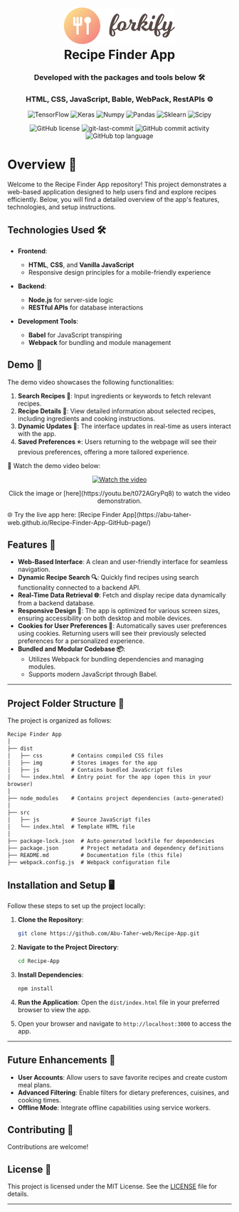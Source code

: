 <div align="center">  
<h1 align="center">  
<img src="dist/img/logo.png" alt="App Icon" width="250">  
<br>Recipe Finder App</h1>  
<h3>Developed with the packages and tools below 🛠️</h3>  
<h3>HTML, CSS, JavaScript, Bable, WebPack, RestAPIs ⚙️</h3>  
<p align="center">  
<img src="https://img.shields.io/badge/HTML5-blue?logo=html5&labelColor=gray" alt="TensorFlow" />  
<img src="https://img.shields.io/badge/CSS3-blue?logo=css3&labelColor=gray", alt="Keras"/>  
<img src="https://img.shields.io/badge/JavaScript-blue?logo=javascript&labelColor=gray", alt="Numpy"/>  
<img src="https://img.shields.io/badge/Babel-blue?logo=babel&labelColor=gray", alt="Pandas"/>  
<img src="https://img.shields.io/badge/Webpack-blue?logo=webpack&labelColor=gray", alt="Sklearn"/>  
<img src="https://img.shields.io/badge/REST_API-blue?logo=gotomeeting&labelColor=gray", alt="Scipy"/>  
</p>  
<img src="https://img.shields.io/github/license/Abu-Taher-web/Recipe-App?style=for-the-badge&color=5D6D7E" alt="GitHub license" />  
<img src="https://img.shields.io/github/last-commit/Abu-Taher-web/Recipe-App?style=for-the-badge&color=5D6D7E" alt="git-last-commit" />  
<img src="https://img.shields.io/github/commit-activity/m/Abu-Taher-web/Recipe-App?style=for-the-badge&color=5D6D7E" alt="GitHub commit activity" />  
<img src="https://img.shields.io/github/languages/top/Abu-Taher-web/Recipe-App?style=for-the-badge&color=5D6D7E" alt="GitHub top language" />
</div> 

# Overview  🍴

Welcome to the Recipe Finder App repository! This project demonstrates a web-based application designed to help users find and explore recipes efficiently. Below, you will find a detailed overview of the app's features, technologies, and setup instructions.


## Technologies Used 🛠️

- **Frontend**:
  - **HTML**, **CSS**, and **Vanilla JavaScript**
  - Responsive design principles for a mobile-friendly experience

- **Backend**:
  - **Node.js** for server-side logic
  - **RESTful APIs** for database interactions

- **Development Tools**:
  - **Babel** for JavaScript transpiring
  - **Webpack** for bundling and module management


## Demo 🎥

The demo video showcases the following functionalities:

1. **Search Recipes 🔎**: Input ingredients or keywords to fetch relevant recipes.
2. **Recipe Details 📝**: View detailed information about selected recipes, including ingredients and cooking instructions.
3. **Dynamic Updates 🔄**: The interface updates in real-time as users interact with the app.
4. **Saved Preferences ⭐**: Users returning to the webpage will see their previous preferences, offering a more tailored experience.

🎥 Watch the demo video below:

<div align="center">  
  <a href="https://youtu.be/t072AGryPq8">  
    <img src="https://img.youtube.com/vi/t072AGryPq8/0.jpg" alt="Watch the video" />  
  </a>  
 <p>
  Click the image or [here](https://youtu.be/t072AGryPq8) to watch the video demonstration. 
 </p>
 
</div>  
🌐 Try the live app here: [Recipe Finder App](https://abu-taher-web.github.io/Recipe-Finder-App-GitHub-page/)



## Features 🌟

- **Web-Based Interface**: A clean and user-friendly interface for seamless navigation.
- **Dynamic Recipe Search 🔍**: Quickly find recipes using search functionality connected to a backend API.
- **Real-Time Data Retrieval 🌐**: Fetch and display recipe data dynamically from a backend database.
- **Responsive Design 📱**: The app is optimized for various screen sizes, ensuring accessibility on both desktop and mobile devices.
- **Cookies for User Preferences 🍪**: Automatically saves user preferences using cookies. Returning users will see their previously selected preferences for a personalized experience.
- **Bundled and Modular Codebase 📦**:
  - Utilizes Webpack for bundling dependencies and managing modules.
  - Supports modern JavaScript through Babel.

---




## Project Folder Structure 📂

The project is organized as follows:

```
Recipe Finder App
│
├── dist
│   ├── css         # Contains compiled CSS files
│   ├── img         # Stores images for the app
│   ├── js          # Contains bundled JavaScript files
│   └── index.html  # Entry point for the app (open this in your browser)
│
├── node_modules    # Contains project dependencies (auto-generated)
│
├── src
│   ├── js          # Source JavaScript files
│   └── index.html  # Template HTML file
│
├── package-lock.json  # Auto-generated lockfile for dependencies
├── package.json       # Project metadata and dependency definitions
├── README.md          # Documentation file (this file)
├── webpack.config.js  # Webpack configuration file
```

## Installation and Setup 🖥️

Follow these steps to set up the project locally:

1. **Clone the Repository**:
   ```bash
   git clone https://github.com/Abu-Taher-web/Recipe-App.git
   ```

2. **Navigate to the Project Directory**:
   ```bash
   cd Recipe-App
   ```

3. **Install Dependencies**:
   ```bash
   npm install
   ```

4. **Run the Application**:
   Open the `dist/index.html` file in your preferred browser to view the app.

5. Open your browser and navigate to `http://localhost:3000` to access the app.

---

## Future Enhancements 🚀

- **User Accounts**: Allow users to save favorite recipes and create custom meal plans.
- **Advanced Filtering**: Enable filters for dietary preferences, cuisines, and cooking times.
- **Offline Mode**: Integrate offline capabilities using service workers.



## Contributing 🤝

Contributions are welcome!


## License 📄

This project is licensed under the MIT License. See the [LICENSE](LICENSE) file for details.

---

